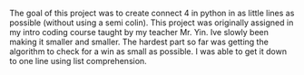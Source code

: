 The goal of this project was to create connect 4 in python in as little lines as possible (without using a semi colin). This project was originally assigned in my intro coding course taught by my teacher Mr. Yin. Ive slowly been making it smaller and smaller. The hardest part so far was getting the algorithm to check for a win as small as possible. I was able to get it down to one line using list comprehension.
